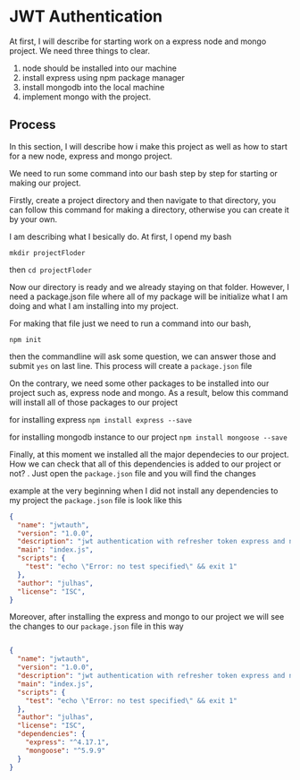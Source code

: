 # JWT Authentication

At first, I will describe for starting work on a express node and mongo project. We need three things to clear.

1. node should be installed into our machine
2. install express using npm package manager
3. install mongodb into the local machine 
4. implement mongo with the project.

## Process

In this section, I will describe how i make this project as well as how to start for a new node, express and mongo project.

We need to run some command into our bash step by step for starting or making our project.

Firstly, create a project directory and then navigate to that directory, you can follow this command for making a directory, otherwise
you can create it by your own.

I am describing what I besically do. At first, I opend my bash

`mkdir projectFloder`

then `cd projectFloder`

Now our directory is ready and we already staying on that folder. However, I need a package.json file where all of my package will 
be initialize what I am doing and what I am installing into my project.

For making that file just we need to run a command into our bash,

`npm init`

then the commandline will ask some question, we can answer those and submit `yes` on last line. This process will create a `package.json` file

On the contrary, we need some other packages to be installed into our project such as, express node and mongo. As a result, below this
command will install all of those packages to our project 

for installing express
`npm install express --save`

for installing mongodb instance to our project
`npm install mongoose --save`

Finally, at this moment we installed all the major dependecies to our project. How we can check that all of this 
dependencies is added to our project or not? . Just open the `package.json` file and you will find the changes

example at the very beginning when I did not install any dependencies to my project the `package.json` file is look like this

```json
{
  "name": "jwtauth",
  "version": "1.0.0",
  "description": "jwt authentication with refresher token express and node",
  "main": "index.js",
  "scripts": {
    "test": "echo \"Error: no test specified\" && exit 1"
  },
  "author": "julhas",
  "license": "ISC",
}

```

Moreover, after installing the express and mongo to our project we will see the changes to our `package.json` file in this way

```json

{
  "name": "jwtauth",
  "version": "1.0.0",
  "description": "jwt authentication with refresher token express and node",
  "main": "index.js",
  "scripts": {
    "test": "echo \"Error: no test specified\" && exit 1"
  },
  "author": "julhas",
  "license": "ISC",
  "dependencies": {
    "express": "^4.17.1",
    "mongoose": "^5.9.9"
  }
}



```
